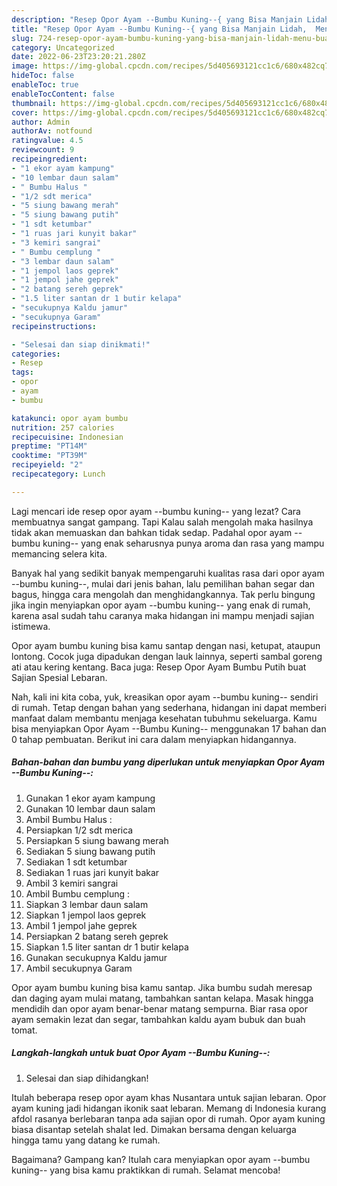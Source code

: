 ```yaml
---
description: "Resep Opor Ayam --Bumbu Kuning--{ yang Bisa Manjain Lidah,  Menu Buat lebaran"
title: "Resep Opor Ayam --Bumbu Kuning--{ yang Bisa Manjain Lidah,  Menu Buat lebaran"
slug: 724-resep-opor-ayam-bumbu-kuning-yang-bisa-manjain-lidah-menu-buat-lebaran
category: Uncategorized
date: 2022-06-23T23:20:21.280Z
image: https://img-global.cpcdn.com/recipes/5d405693121cc1c6/680x482cq70/opor-ayam-bumbu-kuning-foto-resep-utama.jpg
hideToc: false
enableToc: true
enableTocContent: false
thumbnail: https://img-global.cpcdn.com/recipes/5d405693121cc1c6/680x482cq70/opor-ayam-bumbu-kuning-foto-resep-utama.jpg
cover: https://img-global.cpcdn.com/recipes/5d405693121cc1c6/680x482cq70/opor-ayam-bumbu-kuning-foto-resep-utama.jpg
author: Admin
authorAv: notfound
ratingvalue: 4.5
reviewcount: 9
recipeingredient:
- "1 ekor ayam kampung"
- "10 lembar daun salam"
- " Bumbu Halus "
- "1/2 sdt merica"
- "5 siung bawang merah"
- "5 siung bawang putih"
- "1 sdt ketumbar"
- "1 ruas jari kunyit bakar"
- "3 kemiri sangrai"
- " Bumbu cemplung "
- "3 lembar daun salam"
- "1 jempol laos geprek"
- "1 jempol jahe geprek"
- "2 batang sereh geprek"
- "1.5 liter santan dr 1 butir kelapa"
- "secukupnya Kaldu jamur"
- "secukupnya Garam"
recipeinstructions:

- "Selesai dan siap dinikmati!"
categories:
- Resep
tags:
- opor
- ayam
- bumbu

katakunci: opor ayam bumbu 
nutrition: 257 calories
recipecuisine: Indonesian
preptime: "PT14M"
cooktime: "PT39M"
recipeyield: "2"
recipecategory: Lunch

---
```



Lagi mencari ide resep opor ayam --bumbu kuning-- yang lezat? Cara membuatnya sangat gampang. Tapi Kalau salah mengolah maka hasilnya tidak akan memuaskan dan bahkan tidak sedap. Padahal opor ayam --bumbu kuning-- yang enak seharusnya punya aroma dan rasa yang mampu memancing selera kita.


Banyak hal yang sedikit banyak mempengaruhi kualitas rasa dari opor ayam --bumbu kuning--, mulai dari jenis bahan, lalu pemilihan bahan segar dan bagus, hingga cara mengolah dan menghidangkannya. Tak perlu bingung jika ingin menyiapkan opor ayam --bumbu kuning-- yang enak di rumah, karena asal sudah tahu caranya maka hidangan ini mampu menjadi sajian istimewa.

Opor ayam bumbu kuning bisa kamu santap dengan nasi, ketupat, ataupun lontong. Cocok juga dipadukan dengan lauk lainnya, seperti sambal goreng ati atau kering kentang. Baca juga: Resep Opor Ayam Bumbu Putih buat Sajian Spesial Lebaran.


Nah, kali ini kita coba, yuk, kreasikan opor ayam --bumbu kuning-- sendiri di rumah. Tetap dengan bahan yang sederhana, hidangan ini dapat memberi manfaat dalam membantu menjaga kesehatan tubuhmu sekeluarga. Kamu bisa menyiapkan Opor Ayam --Bumbu Kuning-- menggunakan 17 bahan dan 0 tahap pembuatan. Berikut ini cara dalam menyiapkan hidangannya.

<!--inarticleads1-->

##### Bahan-bahan dan bumbu yang diperlukan untuk menyiapkan Opor Ayam --Bumbu Kuning--:

1. Gunakan 1 ekor ayam kampung
1. Gunakan 10 lembar daun salam
1. Ambil  Bumbu Halus :
1. Persiapkan 1/2 sdt merica
1. Persiapkan 5 siung bawang merah
1. Sediakan 5 siung bawang putih
1. Sediakan 1 sdt ketumbar
1. Sediakan 1 ruas jari kunyit bakar
1. Ambil 3 kemiri sangrai
1. Ambil  Bumbu cemplung :
1. Siapkan 3 lembar daun salam
1. Siapkan 1 jempol laos geprek
1. Ambil 1 jempol jahe geprek
1. Persiapkan 2 batang sereh geprek
1. Siapkan 1.5 liter santan dr 1 butir kelapa
1. Gunakan secukupnya Kaldu jamur
1. Ambil secukupnya Garam


Opor ayam bumbu kuning bisa kamu santap. Jika bumbu sudah meresap dan daging ayam mulai matang, tambahkan santan kelapa. Masak hingga mendidih dan opor ayam benar-benar matang sempurna. Biar rasa opor ayam semakin lezat dan segar, tambahkan kaldu ayam bubuk dan buah tomat. 

<!--inarticleads2-->

##### Langkah-langkah untuk buat Opor Ayam --Bumbu Kuning--:


1. Selesai dan siap dihidangkan!

Itulah beberapa resep opor ayam khas Nusantara untuk sajian lebaran. Opor ayam kuning jadi hidangan ikonik saat lebaran. Memang di Indonesia kurang afdol rasanya berlebaran tanpa ada sajian opor di rumah. Opor ayam kuning biasa disantap setelah shalat Ied. Dimakan bersama dengan keluarga hingga tamu yang datang ke rumah. 

Bagaimana? Gampang kan? Itulah cara menyiapkan opor ayam --bumbu kuning-- yang bisa kamu praktikkan di rumah. Selamat mencoba!
